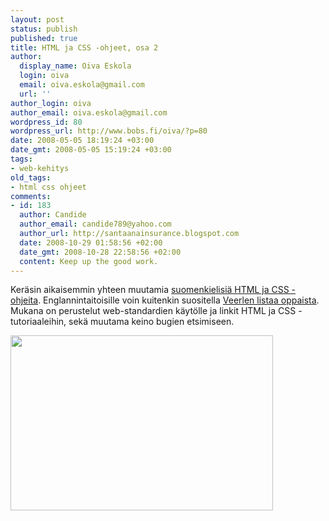 ```yaml
---
layout: post
status: publish
published: true
title: HTML ja CSS -ohjeet, osa 2
author:
  display_name: Oiva Eskola
  login: oiva
  email: oiva.eskola@gmail.com
  url: ''
author_login: oiva
author_email: oiva.eskola@gmail.com
wordpress_id: 80
wordpress_url: http://www.bobs.fi/oiva/?p=80
date: 2008-05-05 18:19:24 +03:00
date_gmt: 2008-05-05 15:19:24 +03:00
tags:
- web-kehitys
old_tags:
- html css ohjeet
comments:
- id: 183
  author: Candide
  author_email: candide789@yahoo.com
  author_url: http://santaanainsurance.blogspot.com
  date: 2008-10-29 01:58:56 +02:00
  date_gmt: 2008-10-28 22:58:56 +02:00
  content: Keep up the good work.
---
```

<p>Keräsin aikaisemmin yhteen muutamia <a href="http://oivaeskola.fi/2008/02/24/suomenkieliset-html-ja-css-ohjeet/">suomenkielisiä HTML ja CSS -ohjeita</a>. Englannintaitoisille voin kuitenkin suositella <a href="http://veerle.duoh.com/blog/comments/starting_with_css_and_bug_fixing_tips/">Veerlen listaa oppaista</a>.  Mukana on perustelut web-standardien käytölle ja linkit HTML ja CSS -tutoriaaleihin, sekä muutama keino bugien etsimiseen.</p>
<p><a href="{{ site.baseurl }}/images/2008/05/615962_230019631.jpg"><img class="aligncenter size-full wp-image-82" title="615962_230019631" src="{{ site.baseurl }}/images/2008/05/615962_230019631.jpg" alt="" width="420" height="280" /></a></p>
